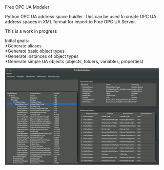 Free OPC UA Modeler

Python OPC UA address space buidler. This can be used to create OPC UA address spaces in XML format for import to Free OPC UA Server.

This is a work in progress 

Initial goals:  
*Generate aliases  
*Generate basic object types  
*Generate instances of object types  
*Generate simple UA objects (objects, folders, variables, properties)  



![Screenshot](/screenshot.png?raw=true "Screenshot")
